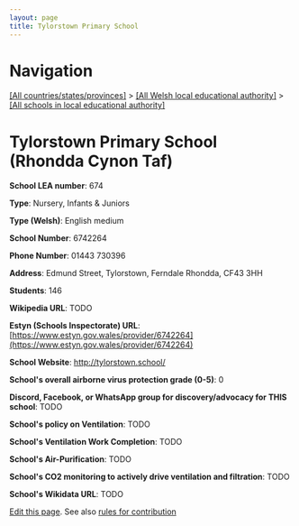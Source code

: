```yaml
---
layout: page
title: Tylorstown Primary School
---
```

# Navigation

[[All countries/states/provinces]](../../..) > [[All Welsh local educational authority]](../..) > [[All schools in local educational authority]](..)

# Tylorstown Primary School (Rhondda Cynon Taf)

**School LEA number**: 674

**Type**: Nursery, Infants & Juniors

**Type (Welsh)**: English medium

**School Number**: 6742264

**Phone Number**: 01443 730396

**Address**: Edmund Street, Tylorstown, Ferndale Rhondda, CF43 3HH

**Students**: 146

**Wikipedia URL**: TODO

**Estyn (Schools Inspectorate) URL**: [https://www.estyn.gov.wales/provider/6742264](https://www.estyn.gov.wales/provider/6742264)

**School Website**: http://tylorstown.school/

**School's overall airborne virus protection grade (0-5)**: 0

**Discord, Facebook, or WhatsApp group for discovery/advocacy for THIS school**: TODO

**School's policy on Ventilation**: TODO

**School's Ventilation Work Completion**: TODO

**School's Air-Purification**: TODO

**School's CO2 monitoring to actively drive ventilation and filtration**: TODO

**School's Wikidata URL**: TODO




[Edit this page](https://github.com/VentilationProject/Wales/edit/prif/./Rhondda_Cynon_Taf/Tylorstown_Primary_School.md). See also [rules for contribution](../../../contribution-rules/)